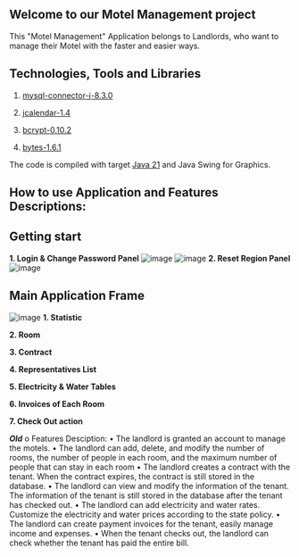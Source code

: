 ## Welcome to our Motel Management project 
This "Motel Management" Application belongs to Landlords, who want to manage their Motel with the faster and easier ways.

## Technologies, Tools and Libraries
1. [mysql-connector-j-8.3.0](https://dev.mysql.com/downloads/connector/j/?os=26)

2. [jcalendar-1.4](http://www.java2s.com/Code/Jar/j/Downloadjcalendar14jar.htm)

3. [bcrypt-0.10.2](https://github.com/patrickfav/bcrypt)

4. [bytes-1.6.1](https://central.sonatype.com/artifact/at.favre.lib/bytes/1.6.1/versions)

The code is compiled with target [Java 21](https://en.wikipedia.org/wiki/Java_version_history#Java_SE_21) and Java Swing for Graphics.

## How to use Application and Features Descriptions:
## Getting start
**1. Login & Change Password Panel**
![image](https://github.com/levandung-it03/Motel_Management/assets/89738182/ad654481-b0c3-438f-92d1-26fc26cb1274) ![image](https://github.com/levandung-it03/Motel_Management/assets/89738182/895bf851-fcef-4642-9295-ea20529bb562)
**2. Reset Region Panel**
![image](https://github.com/levandung-it03/Motel_Management/assets/89738182/f30d8049-0793-4ccc-b018-ebd5099c1075)

## Main Application Frame
![image](https://github.com/levandung-it03/Motel_Management/assets/89738182/c2781146-e1fb-4813-88c2-084f4777f0cb)
**1. Statistic**

**2. Room**

**3. Contract**

**4. Representatives List**

**5. Electricity & Water Tables**

**6. Invoices of Each Room**

**7. Check Out action**

*****Old*****
o	Features Desciption: 
  •	The landlord is granted an account to manage the motels.
  •	The landlord can add, delete, and modify the number of rooms, the number of people in each room, and the maximum number of people that can stay in each room
  •	The landlord creates a contract with the tenant. When the contract expires, the contract is still stored in the database.
  •	The landlord can view and modify the information of the tenant. The information of the tenant is still stored in the database after the tenant has checked out.
  •	The landlord can add electricity and water rates. Customize the electricity and water prices according to the state policy.
  •	The landlord can create payment invoices for the tenant, easily manage income and expenses.
  •	When the tenant checks out, the landlord can check whether the tenant has paid the entire bill.

